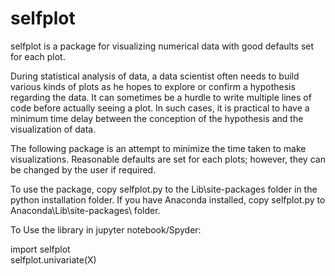 # selfplot
selfplot is a package for visualizing numerical data with good defaults set for each plot.

During statistical analysis of data, a data scientist often needs to build various kinds of plots as he hopes to explore or confirm a hypothesis regarding the data. It can sometimes be a hurdle to write multiple lines of code before actually seeing a plot. In such cases, it is practical to have a minimum time delay between the conception of the hypothesis and the visualization of data.

The following package is an attempt to minimize the time taken to make visualizations. Reasonable defaults are set for each plots; however, they can be changed by the user if required.

To use the package, copy selfplot.py to the Lib\site-packages folder in the python installation folder. 
If you have Anaconda installed, copy selfplot.py to Anaconda\Lib\site-packages\ folder.

To Use the library in jupyter notebook/Spyder:

import selfplot    
selfplot.univariate(X)

